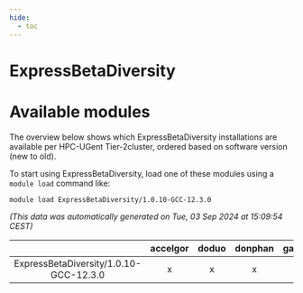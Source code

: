 ```yaml
---
hide:
  - toc
---
```


ExpressBetaDiversity
====================

# Available modules


The overview below shows which ExpressBetaDiversity installations are available per HPC-UGent Tier-2cluster, ordered based on software version (new to old).

To start using ExpressBetaDiversity, load one of these modules using a `module load` command like:

```shell
module load ExpressBetaDiversity/1.0.10-GCC-12.3.0
```

*(This data was automatically generated on Tue, 03 Sep 2024 at 15:09:54 CEST)*  

| |accelgor|doduo|donphan|gallade|joltik|shinx|skitty|
| :---: | :---: | :---: | :---: | :---: | :---: | :---: | :---: |
|ExpressBetaDiversity/1.0.10-GCC-12.3.0|x|x|x|x|x|x|x|
